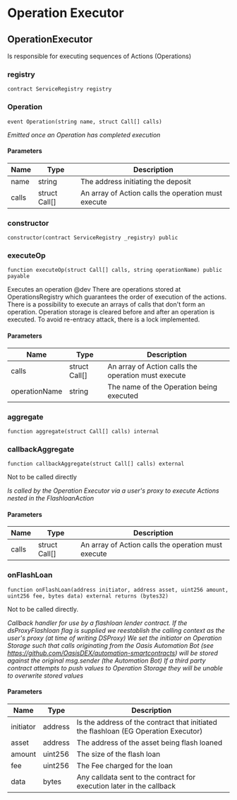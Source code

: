 # Operation Executor

## OperationExecutor

Is responsible for executing sequences of Actions (Operations)

### registry

```solidity
contract ServiceRegistry registry
```

### Operation

```solidity
event Operation(string name, struct Call[] calls)
```

_Emitted once an Operation has completed execution_

#### Parameters

| Name  | Type           | Description                                         |
| ----- | -------------- | --------------------------------------------------- |
| name  | string         | The address initiating the deposit                  |
| calls | struct Call\[] | An array of Action calls the operation must execute |

### constructor

```solidity
constructor(contract ServiceRegistry _registry) public
```

### executeOp

```solidity
function executeOp(struct Call[] calls, string operationName) public payable
```

Executes an operation @dev There are operations stored at OperationsRegistry which guarantees the order of execution of the actions. There is a possibility to execute an arrays of calls that don't form an operation. Operation storage is cleared before and after an operation is executed. To avoid re-entracy attack, there is a lock implemented.

#### Parameters

| Name          | Type           | Description                                         |
| ------------- | -------------- | --------------------------------------------------- |
| calls         | struct Call\[] | An array of Action calls the operation must execute |
| operationName | string         | The name of the Operation being executed            |

### aggregate

```solidity
function aggregate(struct Call[] calls) internal
```

### callbackAggregate

```solidity
function callbackAggregate(struct Call[] calls) external
```

Not to be called directly

_Is called by the Operation Executor via a user's proxy to execute Actions nested in the FlashloanAction_

#### Parameters

| Name  | Type           | Description                                         |
| ----- | -------------- | --------------------------------------------------- |
| calls | struct Call\[] | An array of Action calls the operation must execute |

### onFlashLoan

```solidity
function onFlashLoan(address initiator, address asset, uint256 amount, uint256 fee, bytes data) external returns (bytes32)
```

Not to be called directly.

_Callback handler for use by a flashloan lender contract. If the dsProxyFlashloan flag is supplied we reestablish the calling context as the user's proxy (at time of writing DSProxy) We set the initiator on Operation Storage such that calls originating from the Oasis Automation Bot (see https://github.com/OasisDEX/automation-smartcontracts) will be stored against the original msg.sender (the Automation Bot) If a third party contract attempts to push values to Operation Storage they will be unable to overwrite stored values_

#### Parameters

| Name      | Type    | Description                                                                         |
| --------- | ------- | ----------------------------------------------------------------------------------- |
| initiator | address | Is the address of the contract that initiated the flashloan (EG Operation Executor) |
| asset     | address | The address of the asset being flash loaned                                         |
| amount    | uint256 | The size of the flash loan                                                          |
| fee       | uint256 | The Fee charged for the loan                                                        |
| data      | bytes   | Any calldata sent to the contract for execution later in the callback               |
